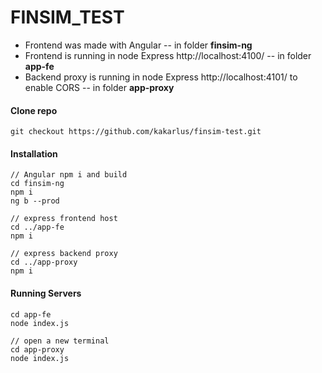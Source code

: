 # FINSIM_TEST

 - Frontend was made with Angular 
 -- in folder **finsim-ng**
 - Frontend is running in node Express http://localhost:4100/
 -- in folder **app-fe**
 - Backend proxy is running in node Express http://localhost:4101/ to enable CORS 
 -- in folder **app-proxy**

#### Clone repo
```
git checkout https://github.com/kakarlus/finsim-test.git
```

#### Installation
```
// Angular npm i and build
cd finsim-ng
npm i
ng b --prod

// express frontend host
cd ../app-fe
npm i

// express backend proxy
cd ../app-proxy
npm i
```

#### Running Servers
```
cd app-fe
node index.js

// open a new terminal
cd app-proxy
node index.js
```